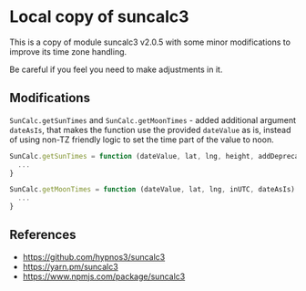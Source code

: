# Local copy of suncalc3

This is a copy of module suncalc3 v2.0.5 with some minor modifications to improve its time zone handling.

Be careful if you feel you need to make adjustments in it.

## Modifications

`SunCalc.getSunTimes` and `SunCalc.getMoonTimes` - added additional argument `dateAsIs`, that makes the function use the provided `dateValue` as is, instead of using non-TZ friendly logic to set the time part of the value to noon.

```js
SunCalc.getSunTimes = function (dateValue, lat, lng, height, addDeprecated, inUTC, dateAsIs) = {
  ...
}

SunCalc.getMoonTimes = function (dateValue, lat, lng, inUTC, dateAsIs) = {
  ...
}
```

## References

- https://github.com/hypnos3/suncalc3
- https://yarn.pm/suncalc3
- https://www.npmjs.com/package/suncalc3
